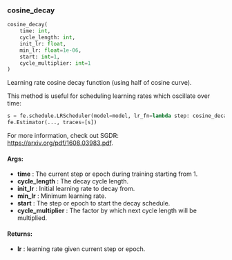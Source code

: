 

### cosine_decay
```python
cosine_decay(
	time: int,
	cycle_length: int,
	init_lr: float,
	min_lr: float=1e-06,
	start: int=1,
	cycle_multiplier: int=1
)
```
Learning rate cosine decay function (using half of cosine curve).

This method is useful for scheduling learning rates which oscillate over time:
```python
s = fe.schedule.LRScheduler(model=model, lr_fn=lambda step: cosine_decay(step, cycle_length=3750, init_lr=1e-3))
fe.Estimator(..., traces=[s])
```

For more information, check out SGDR: https://arxiv.org/pdf/1608.03983.pdf.


#### Args:

* **time** :  The current step or epoch during training starting from 1.
* **cycle_length** :  The decay cycle length.
* **init_lr** :  Initial learning rate to decay from.
* **min_lr** :  Minimum learning rate.
* **start** :  The step or epoch to start the decay schedule.
* **cycle_multiplier** :  The factor by which next cycle length will be multiplied.

#### Returns:

* **lr** :  learning rate given current step or epoch.